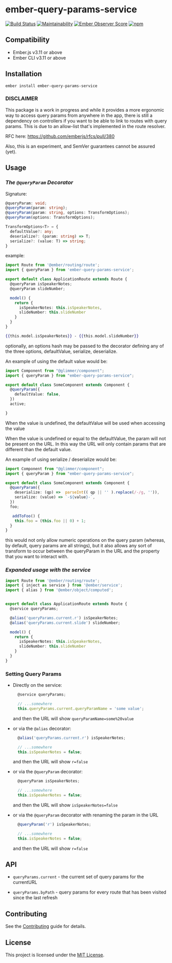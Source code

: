 ember-query-params-service
==============================================================================

[![Build Status](https://travis-ci.com/NullVoxPopuli/ember-query-params-service.svg?branch=master)](https://travis-ci.com/NullVoxPopuli/ember-query-params-service)
[![Maintainability](https://api.codeclimate.com/v1/badges/365a007a466d799748bf/maintainability)](https://codeclimate.com/github/NullVoxPopuli/ember-query-params-service/maintainability)
[![Ember Observer Score](https://emberobserver.com/badges/ember-query-params-service.svg)](https://emberobserver.com/addons/ember-query-params-service) 
[![npm](https://img.shields.io/npm/v/ember-query-params-service.svg)](https://www.npmjs.com/package/ember-query-params-service)

Compatibility
------------------------------------------------------------------------------

* Ember.js v3.11 or above
* Ember CLI v3.11 or above


Installation
------------------------------------------------------------------------------

```
ember install ember-query-params-service
```


### DISCLAIMER

This package is a work in progress and while it provides a more ergonomic way to access query params from anywhere in the app, there is still a dependency on controllers if you want to be able to link to routes with query params. This is due to an allow-list that's implemented in the route  resolver.  

RFC here: https://github.com/emberjs/rfcs/pull/380

Also, this is an experiment, and SemVer guarantees cannot be assured (yet).

Usage
------------------------------------------------------------------------------

### _The `@queryParam` Decorator_

Signature:
```ts
@queryParam: void;
@queryParam(param: string);
@queryParam(param: string, options: TransformOptions);
@queryParam(options: TransformOptions);

TransformOptions<T> = {
  defaultValue?: any;
  deserialize?: (param: string) => T;
  serialize?: (value: T) => string;
}
```

example:

```ts
import Route from '@ember/routing/route';
import { queryParam } from 'ember-query-params-service';

export default class ApplicationRoute extends Route {
  @queryParam isSpeakerNotes;
  @queryParam slideNumber;

  model() {
    return {
      isSpeakerNotes: this.isSpeakerNotes,
      slideNumber: this.slideNumber
    }
  }
}
```

```hbs
{{this.model.isSpeakerNotes}} - {{this.model.slideNumber}}
```

optionally, an options hash may be passed to the decorator defining any of the three options, 
defaultValue, serialize, deserialize. 

An example of using the default value would be:

```ts
import Component from "@glimmer/component";
import { queryParam } from "ember-query-params-service";

export default class SomeComponent extends Component {
  @queryParam({
    defaultValue: false,
  })
  active;

}
```
When the value is undefined, the defaultValue will be used when accessing the value

When the value is undefined or equal to the defaultValue, the param will not be present on the URL. 
In this way the URL will only contain params that are different than the default value. 


An example of using serialize / deserialize would be:

```ts
import Component from "@glimmer/component";
import { queryParam } from "ember-query-params-service";

export default class SomeComponent extends Component {
  @queryParam({
    deserialize: (qp) =>  parseInt(( qp || '' ).replace(/-/g, '')),
    serialize: (value) => `-${value}-`,
  })
  foo;

   addToFoo() {
    this.foo = (this.foo || 0) + 1;
  }
}
```

this would not only allow numeric operations on the query param (whereas, by default, query params are all strings), but it also allows any sort of transform to occur between the queryParam in the URL and the property that you want to interact with.

### _Expanded usage with the service_

```ts
import Route from '@ember/routing/route';
import { inject as service } from '@ember/service';
import { alias } from '@ember/object/computed';


export default class ApplicationRoute extends Route {
  @service queryParams;

  @alias('queryParams.current.r') isSpeakerNotes;
  @alias('queryParams.current.slide') slideNumber;

  model() {
    return {
      isSpeakerNotes: this.isSpeakerNotes,
      slideNumber: this.slideNumber
    }
  }
}
```


### **Setting Query Params**

 - Directly on the service:

    ```ts
      @service queryParams;

      // ...somewhere
      this.queryParams.current.queryParamName = 'some value';
    ```
    and then the URL will show `queryParamName=some%20value`

 - or via the `@alias` decorator:

    ```ts
      @alias('queryParams.current.r') isSpeakerNotes;

      // ...somewhere
      this.isSpeakerNotes = false;
    ```
    and then the URL will show `r=false`


 - or via the `@queryParam` decorator:

    ```ts
      @queryParam isSpeakerNotes;

      // ...somewhere
      this.isSpeakerNotes = false;
    ```
    and then the URL will show `isSpeakerNotes=false`
    
 - or via the `@queryParam` decorator with renaming the param in the URL
 
    ```ts
      @queryParam('r') isSpeakerNotes;

      // ...somewhere
      this.isSpeakerNotes = false;
    ```
    and then the URL will show `r=false`



## API

 - `queryParams.current` - the current set of query params for the currentURL

 - `queryParams.byPath` - query params for every route that has been visited since the last refresh


Contributing
------------------------------------------------------------------------------

See the [Contributing](CONTRIBUTING.md) guide for details.


License
------------------------------------------------------------------------------

This project is licensed under the [MIT License](LICENSE.md).

